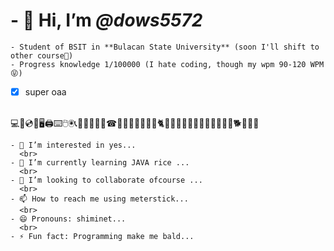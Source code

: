 
# - 👋 Hi, I’m ***@dows5572***
```
- Student of BSIT in **Bulacan State University** (soon I'll shift to other course🤣)
- Progress knowledge 1/100000 (I hate coding, though my wpm 90-120 WPM😝)

```
- [x] super oaa
      
<br>
            💻💾💿📀🖥🖨⌨🖱🖲📞📱📶🤳🤳🤙☎📲📳📴📵🐱‍🐉🐱🐈😸😹😺😻😼😽😾😿🙀🐶🐶🐶🐕🐩🐕‍🦺
<br>


```
- 👀 I’m interested in yes...
  <br>
- 🌱 I’m currently learning JAVA rice ...
  <br>
- 💞️ I’m looking to collaborate ofcourse ...
  <br>
- 📫 How to reach me using meterstick...
  <br>
- 😄 Pronouns: shiminet...
  <br>
- ⚡ Fun fact: Programming make me bald...
```

<!---
dows5572/dows5572 is a ✨ special ✨ repository because its `README.md` (this file) appears on your GitHub profile.
You can click the Preview link to take a look at your changes.
--->
